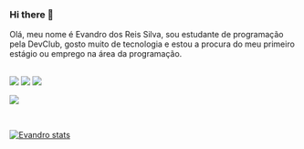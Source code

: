 ### Hi there 👋

Olá, meu nome é Evandro dos Reis Silva, sou estudante de programação pela DevClub, gosto muito de tecnologia e estou a procura do meu primeiro estágio ou emprego na área da programação.
<br>
<br>

<img src="https://img.shields.io/badge/HTML-239120?style=for-the-badge&logo=html5&logoColor=white">

<img src="https://img.shields.io/badge/CSS-239120?&style=for-the-badge&logo=css3&logoColor=white">

<img src="https://img.shields.io/badge/JavaScript-323330?style=for-the-badge&logo=javascript&logoColor=F7DF1E" >




<a href="https://www.linkedin.com/in/evandro-dos-reis-silva-854755250/"><img src="https://img.shields.io/badge/LinkedIn-0077B5?style=for-the-badge&logo=linkedin&logoColor=white" a>


<br>
  
  
  [![Evandro stats](https://github-readme-stats.vercel.app/api?username=Evandrodev33)](https://github.com/anuraghazra/github-readme-stats)
  
